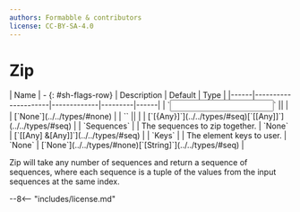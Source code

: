 ```yaml
---
authors: Formabble & contributors
license: CC-BY-SA-4.0
---
```



# Zip

<div class="sh-parameters" markdown="1">
| Name | - {: #sh-flags-row} | Description | Default | Type |
|------|---------------------|-------------|---------|------|
| `<input>` || | | [`None`](../../types/#none) |
| `<output>` || | | [`[{Any}]`](../../types/#seq)[`[[Any]]`](../../types/#seq) |
| `Sequences` |  | The sequences to zip together. | `None` | [`[[Any] &[Any]]`](../../types/#seq) |
| `Keys` |  | The element keys to user. | `None` | [`None`](../../types/#none)[`[String]`](../../types/#seq) |

</div>

Zip will take any number of sequences and return a sequence of sequences, where each sequence is a tuple of the values from the input sequences at the same index.

--8<-- "includes/license.md"

